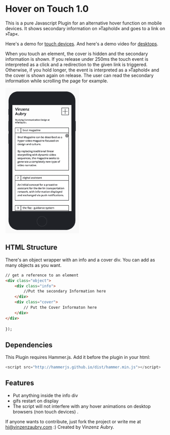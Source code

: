 Hover on Touch 1.0
============

This is a pure Javascript Plugin for an alternative hover function on mobile devices. It shows secondary information on »Taphold« and goes to a link on »Tap«.

Here's a demo for [touch devices](http://vinzenzaubry.com/demos/hoverontouch/). And here's a demo video for [desktops](http://vinzenzaubry.com/demos/hoverontouch/desktop).

When you touch an element, the cover is hidden and the secondary information is shown. If you release under 250ms the touch event is interpreted as a click and a redirection to the given link is triggered. Otherwise, if you hold longer, the event is interpreted as a »Taphold« and the cover is shown again on release. The user can read the secondary information while scrolling the page for example.

![Preview of the Plugin on a Portfolio](/media/readme.gif?raw=true "Preview")

HTML Structure
------------
There's an object wrapper with an info and a cover div. You can add as many objects as you want.
```html
// get a reference to an element
<div class="object">
    <div class="info">
        //Put the secondary Information here
    </div>
    <div class="cover">
        // Put the Cover Informaton here
    </div>
</div>

});
```
Dependencies
------------
This Plugin requires Hammer.js. Add it before the plugin in your html:

```js
<script src="http://hammerjs.github.io/dist/hammer.min.js"></script>
```
Features
------------
- Put anything inside the info div
- gifs restart on display
- The script will not interfere with any hover animations on desktop browsers (non touch devices) .

If anyone wants to contribute, just fork the project or write me at hi@vinzenzaubry.com :)
Created by Vinzenz Aubry.
